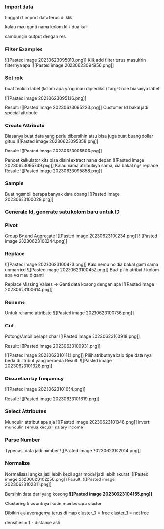 ### Import data
tinggal di import data terus di klik

kalau mau ganti nama kolom klik dua kali

sambungin output dengan res

### Filter Examples
![[Pasted image 20230623095010.png]]
Klik add filter terus masukkin filternya apa
![[Pasted image 20230623094956.png]]


### Set role
buat tentuin label (kolom apa yang mau diprediksi)
target role biasanya label

![[Pasted image 20230623095136.png]]

Result: 
![[Pasted image 20230623095223.png]]
Customer Id bakal jadi special attribute


### Create Attribute
Biasanya  buat data yang perlu dibersihin
atau bisa juga buat buang dollar gituu
![[Pasted image 20230623095358.png]]

Result:
![[Pasted image 20230623095506.png]]


Pencet kalkulator kita bisa disini extract nama depan
![[Pasted image 20230623095749.png]]
Kalau nama atributnya sama, dia bakal nge replace
Result:
![[Pasted image 20230623095858.png]]

### Sample
Buat ngambil berapa banyak data doang
![[Pasted image 20230623100028.png]]

### Generate Id, generate satu kolom baru untuk ID

### Pivot 
Group By and Aggregate
![[Pasted image 20230623100234.png]]
![[Pasted image 20230623100244.png]]

### Replace
![[Pasted image 20230623100423.png]]
Kalo nemu no dia bakal ganti sama unmarried
![[Pasted image 20230623100452.png]]
Buat pilih atribut / kolom apa yg mau diganti


Replace Missing Values -> Ganti data kosong dengan apa
![[Pasted image 20230623100614.png]]

### Rename
Untuk rename attribute
![[Pasted image 20230623100736.png]]

### Cut
Potong/Ambil berapa char
![[Pasted image 20230623100918.png]]

Result:
![[Pasted image 20230623100931.png]]


![[Pasted image 20230623101112.png]]
Pilih atributnya kalo tipe data nya beda di atribut yang berbeda
Result:
![[Pasted image 20230623101328.png]]

### Discretion by frequency
![[Pasted image 20230623101654.png]]

Result:
![[Pasted image 20230623101619.png]]

### Select Attributes
Munculin attribut apa aja
![[Pasted image 20230623101848.png]]
invert: munculin semua kecuali salary income


### Parse Number
Typecast data jadi number
![[Pasted image 20230623102014.png]]


### Normalize
Normalisasi angka jadi lebih kecil agar model jadi lebih akurat
![[Pasted image 20230623102258.png]]
Result:
![[Pasted image 20230623102311.png]]


Bersihin data dari yang kosong
**![[Pasted image 20230623104155.png]]**


Clustering k countnya ikutin mau berapa cluster 


Dibikin aja averagenya terus di map
cluster_0 = free
cluster_1 = not free



densities = 1 - distance asli